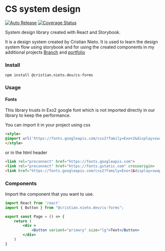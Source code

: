 # CS system design

[![Auto Release](https://img.shields.io/badge/release-auto.svg?colorA=888888&colorB=9B065A&label=auto)](https://github.com/intuit/auto) [![Coverage Status](https://coveralls.io/repos/github/cristiannietodev91/cs-forms/badge.svg?branch=main)](https://coveralls.io/github/cristiannietodev91/cs-forms?branch=main)


System design library created with React and Storybook. 


It is a design system created by Cristian Nieto. It is used to learn the design system flow using storybook and for using
the created components in my additional projects [Branch](https://github.com/cristiannietodev91/branch) and 
[portfolio](https://github.com/cristiannietodev91/crisnietodev)

### Install

```
npm install @cristian.nieto.dev/cs-forms
```

### Usage

#### Fonts

This library trusts in Exo2 google font which is not imported directly in our library to keep the performance.

You can import it in your project using css

```html
<style>
@import url('https://fonts.googleapis.com/css2?family=Exo+2&display=swap');
</style> 
```

or in the html header

```html
<link rel="preconnect" href="https://fonts.googleapis.com">
<link rel="preconnect" href="https://fonts.gstatic.com" crossorigin>
<link href="https://fonts.googleapis.com/css2?family=Exo+2&display=swap" rel="stylesheet"> 
```

### Components

Import the component that you want to use.

```jsx
import React from 'react'
import { Button } from "@cristian.nieto.dev/cs-forms";

export const Page = () => {
    return (
        <div >
            <Button variant="primary" size="lg">Text</Button>
        </div>
    )
}
```

